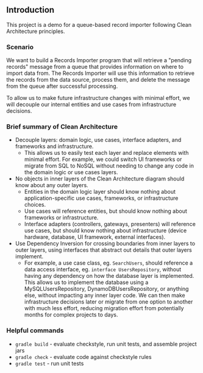 ## Introduction
This project is a demo for a queue-based record importer following Clean Architecture principles.

### Scenario

We want to build a Records Importer program that will retrieve a "pending records" message from a queue that provides information on where to import data from.  The Records Importer will use this information to retrieve the records from the data source, process them, and delete the message from the queue after successful processing.

To allow us to make future infrastructure changes with minimal effort, we will decouple our internal entities and use cases from infrastructure decisions.

### Brief summary of Clean Architecture

* Decouple layers: domain logic, use cases, interface adapters, and frameworks and infrastructure.
  * This allows us to easily test each layer and replace elements with minimal effort.  For example, we could switch UI frameworks or migrate from SQL to NoSQL without needing to change any code in the domain logic or use cases layers.
* No objects in inner layers of the Clean Architecture diagram should know about any outer layers.
  * Entities in the domain logic layer should know nothing about application-specific use cases, frameworks, or infrastructure choices.
  * Use cases will reference entities, but should know nothing about frameworks or infrastructure.
  * Interface adapters (controllers, gateways, presenters) will reference use cases, but should know nothing about infrastructure (device hardware, database, UI framework, external interfaces).
* Use Dependency Inversion for crossing boundaries from inner layers to outer layers, using interfaces that abstract out details that outer layers implement.
  * For example, a use case class, eg. `SearchUsers`, should reference a data access interface, eg. `interface UsersRepository`, without having any dependency on how the database layer is implemented.  This allows us to implement the database using a MySQLUsersRepository, DynamoDBUsersRepository, or anything else, without impacting any inner layer code.  We can then make infrastructure decisions later or migrate from one option to another with much less effort, reducing migration effort from potentially months for complex projects to days.

### Helpful commands

* `gradle build` - evaluate checkstyle, run unit tests, and assemble project jars
* `gradle check` - evaluate code against checkstyle rules
* `gradle test` - run unit tests
